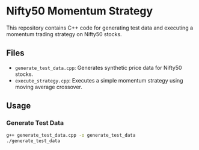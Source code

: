 # Nifty50 Momentum Strategy

This repository contains C++ code for generating test data and executing a momentum trading strategy on Nifty50 stocks.

## Files

- `generate_test_data.cpp`: Generates synthetic price data for Nifty50 stocks.
- `execute_strategy.cpp`: Executes a simple momentum strategy using moving average crossover.

## Usage

### Generate Test Data

```sh
g++ generate_test_data.cpp -o generate_test_data
./generate_test_data
